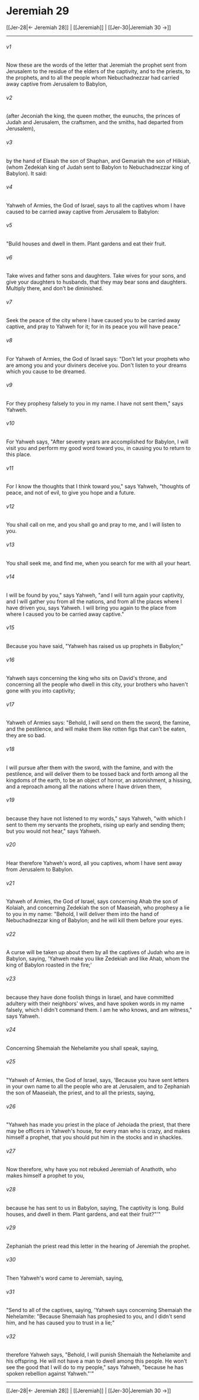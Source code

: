 # Jeremiah 29

[[Jer-28|← Jeremiah 28]] | [[Jeremiah]] | [[Jer-30|Jeremiah 30 →]]
***



###### v1 
Now these are the words of the letter that Jeremiah the prophet sent from Jerusalem to the residue of the elders of the captivity, and to the priests, to the prophets, and to all the people whom Nebuchadnezzar had carried away captive from Jerusalem to Babylon, 

###### v2 
(after Jeconiah the king, the queen mother, the eunuchs, the princes of Judah and Jerusalem, the craftsmen, and the smiths, had departed from Jerusalem), 

###### v3 
by the hand of Elasah the son of Shaphan, and Gemariah the son of Hilkiah, (whom Zedekiah king of Judah sent to Babylon to Nebuchadnezzar king of Babylon). It said: 

###### v4 
Yahweh of Armies, the God of Israel, says to all the captives whom I have caused to be carried away captive from Jerusalem to Babylon: 

###### v5 
"Build houses and dwell in them. Plant gardens and eat their fruit. 

###### v6 
Take wives and father sons and daughters. Take wives for your sons, and give your daughters to husbands, that they may bear sons and daughters. Multiply there, and don't be diminished. 

###### v7 
Seek the peace of the city where I have caused you to be carried away captive, and pray to Yahweh for it; for in its peace you will have peace." 

###### v8 
For Yahweh of Armies, the God of Israel says: "Don't let your prophets who are among you and your diviners deceive you. Don't listen to your dreams which you cause to be dreamed. 

###### v9 
For they prophesy falsely to you in my name. I have not sent them," says Yahweh. 

###### v10 
For Yahweh says, "After seventy years are accomplished for Babylon, I will visit you and perform my good word toward you, in causing you to return to this place. 

###### v11 
For I know the thoughts that I think toward you," says Yahweh, "thoughts of peace, and not of evil, to give you hope and a future. 

###### v12 
You shall call on me, and you shall go and pray to me, and I will listen to you. 

###### v13 
You shall seek me, and find me, when you search for me with all your heart. 

###### v14 
I will be found by you," says Yahweh, "and I will turn again your captivity, and I will gather you from all the nations, and from all the places where I have driven you, says Yahweh. I will bring you again to the place from where I caused you to be carried away captive." 

###### v15 
Because you have said, "Yahweh has raised us up prophets in Babylon;" 

###### v16 
Yahweh says concerning the king who sits on David's throne, and concerning all the people who dwell in this city, your brothers who haven't gone with you into captivity; 

###### v17 
Yahweh of Armies says: "Behold, I will send on them the sword, the famine, and the pestilence, and will make them like rotten figs that can't be eaten, they are so bad. 

###### v18 
I will pursue after them with the sword, with the famine, and with the pestilence, and will deliver them to be tossed back and forth among all the kingdoms of the earth, to be an object of horror, an astonishment, a hissing, and a reproach among all the nations where I have driven them, 

###### v19 
because they have not listened to my words," says Yahweh, "with which I sent to them my servants the prophets, rising up early and sending them; but you would not hear," says Yahweh. 

###### v20 
Hear therefore Yahweh's word, all you captives, whom I have sent away from Jerusalem to Babylon. 

###### v21 
Yahweh of Armies, the God of Israel, says concerning Ahab the son of Kolaiah, and concerning Zedekiah the son of Maaseiah, who prophesy a lie to you in my name: "Behold, I will deliver them into the hand of Nebuchadnezzar king of Babylon; and he will kill them before your eyes. 

###### v22 
A curse will be taken up about them by all the captives of Judah who are in Babylon, saying, 'Yahweh make you like Zedekiah and like Ahab, whom the king of Babylon roasted in the fire;' 

###### v23 
because they have done foolish things in Israel, and have committed adultery with their neighbors' wives, and have spoken words in my name falsely, which I didn't command them. I am he who knows, and am witness," says Yahweh. 

###### v24 
Concerning Shemaiah the Nehelamite you shall speak, saying, 

###### v25 
"Yahweh of Armies, the God of Israel, says, 'Because you have sent letters in your own name to all the people who are at Jerusalem, and to Zephaniah the son of Maaseiah, the priest, and to all the priests, saying, 

###### v26 
"Yahweh has made you priest in the place of Jehoiada the priest, that there may be officers in Yahweh's house, for every man who is crazy, and makes himself a prophet, that you should put him in the stocks and in shackles. 

###### v27 
Now therefore, why have you not rebuked Jeremiah of Anathoth, who makes himself a prophet to you, 

###### v28 
because he has sent to us in Babylon, saying, The captivity is long. Build houses, and dwell in them. Plant gardens, and eat their fruit?"'" 

###### v29 
Zephaniah the priest read this letter in the hearing of Jeremiah the prophet. 

###### v30 
Then Yahweh's word came to Jeremiah, saying, 

###### v31 
"Send to all of the captives, saying, 'Yahweh says concerning Shemaiah the Nehelamite: "Because Shemaiah has prophesied to you, and I didn't send him, and he has caused you to trust in a lie;" 

###### v32 
therefore Yahweh says, "Behold, I will punish Shemaiah the Nehelamite and his offspring. He will not have a man to dwell among this people. He won't see the good that I will do to my people," says Yahweh, "because he has spoken rebellion against Yahweh."'"

***
[[Jer-28|← Jeremiah 28]] | [[Jeremiah]] | [[Jer-30|Jeremiah 30 →]]
